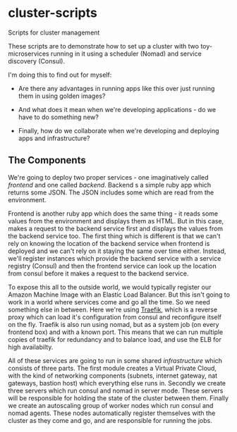 # cluster-scripts
Scripts for cluster management

These scripts are to demonstrate how to set up a cluster with two toy-microservices running in it using a scheduler (Nomad) and service discovery (Consul). 

I'm doing this to find out for myself:

 * Are there any advantages in running apps like this over just running them in using golden images?

 * And what does it mean when we're developing applications - do we have to do something new?

 * Finally, how do we collaborate when we're developing and deploying apps and infrastructure?


## The Components

We're going to deploy two proper services - one imaginatively called *frontend* and one called *backend*. Backend s a simple ruby app which returns some JSON. The JSON includes some which are read from the environment. 

Frontend is another ruby app which does the same thing - it reads some values from the environment and displays them as HTML. But in this case, makes a request to the backend service first and displays the values from the backend service too. The first thing which is different is that we can't rely on knowing the location of the backend service when frontend is deployed and we can't rely on it staying the same over time either. Instead, we'll register instances which provide the backend service with a service registry (Consul) and then the frontend service can look up the location from consul before it makes a request to the backend service.

To expose this all to the outside world, we would typically register our Amazon Machine Image with an Elastic Load Balancer. But this isn't going to work in a world where services come and go all the time. So we need something else in between. Here we're using [Traefik](https://traefik.io), which is a reverse proxy which can load it's configuration from consul and reconfigure itself on the fly. Traefik is also run using nomad, but as a system job (on every frontend box) and with a known port. This means that we can run multiple copies of traefik for redundancy and to balance load, and use the ELB for high availabilty.

All of these services are going to run in some shared *infrastructure* which consists of three parts. The first module creates a Virtual Private Cloud, with the kind of networking components (subnets, internet gateway, nat gateways, bastion host) which everything else runs in. Secondly we create three servers which run consul and nomad in server mode. These servers will be responsible for holding the state of the cluster between them. Finally we create an autoscaling group of worker nodes which run consul and nomad agents. These nodes automatically register themselves with the cluster as they come and go, and are responsible for running the jobs.


